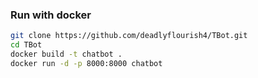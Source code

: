 ### Run with docker
```bash
git clone https://github.com/deadlyflourish4/TBot.git
cd TBot
docker build -t chatbot .
docker run -d -p 8000:8000 chatbot
```